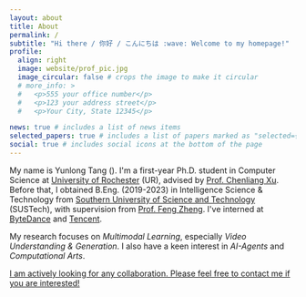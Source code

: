 ```yaml
---
layout: about
title: About
permalink: /
subtitle: "Hi there / 你好 / こんにちは :wave: Welcome to my homepage!"
profile:
  align: right
  image: website/prof_pic.jpg
  image_circular: false # crops the image to make it circular
  # more_info: >
  #   <p>555 your office number</p>
  #   <p>123 your address street</p>
  #   <p>Your City, State 12345</p>

news: true # includes a list of news items
selected_papers: true # includes a list of papers marked as "selected={true}"
social: true # includes social icons at the bottom of the page
---
```


My name is Yunlong Tang (<a id="about-me" href='https://translate.google.com/?sl=auto&tl=en&text=%E5%94%90%E4%BA%91%E9%BE%99'><i class="fa fa-volume-up" aria-hidden="true" style="font-size:12px;"></i></a>). I'm a first-year Ph.D. student in Computer Science at [University of Rochester](https://www.rochester.edu/) (UR), advised by [Prof. Chenliang Xu](https://www.cs.rochester.edu/~cxu22/index.html). Before that, I obtained B.Eng. (2019-2023) in Intelligence Science & Technology from [Southern University of Science and Technology](https://www.sustech.edu.cn/en/) (SUSTech), with supervision from [Prof. Feng Zheng](https://scholar.google.com/citations?user=PcmyXHMAAAAJ). I've interned at [ByteDance](https://www.bytedance.com/en/) and [Tencent](https://www.tencent.com/).

My research focuses on _Multimodal Learning_, especially _Video Understanding & Generation_. I also have a keen interest in _AI-Agents_ and _Computational Arts_.

<a href="cv">I am actively looking for any collaboration. Please feel free to contact me if you are interested!</a>
